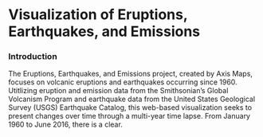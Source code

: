 # Visualization of Eruptions, Earthquakes, and Emissions

### Introduction

The Eruptions, Earthquakes, and Emissions project, created by Axis Maps, focuses on volcanic eruptions and earthquakes occurring since 1960. Utitlizing eruption and emission data from the Smithsonian’s Global Volcanism Program and earthquake data from the United States Geological Survey (USGS) Earthquake Catalog, this web-based visualization seeks to present changes over time through a multi-year time lapse. From January 1960 to June 2016, there is a clear.
